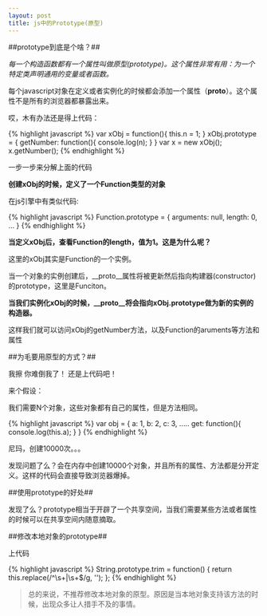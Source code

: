 ```yaml
---
layout: post
title: js中的Prototype(原型)
---
```



##prototype到底是个啥？##

*每一个构造函数都有一个属性叫做原型(prototype)。这个属性非常有用：为一个特定类声明通用的变量或者函数。*

每个javascript对象在定义或者实例化的时候都会添加一个属性（__proto__）。这个属性不是所有的浏览器都暴露出来。

哎，木有办法还是得上代码：

{% highlight javascript %}
var xObj = function(){
    this.n = 1;
}
xObj.prototype = {
    getNumber: function(){
        console.log(n);
    }
}
var x = new xObj();
x.getNumber();
{% endhighlight %}

一步一步来分解上面的代码

**创建xObj的时候，定义了一个Function类型的对象**

在js引擎中有类似代码:

{% highlight javascript %}
Function.prototype = {
    arguments: null,
    length: 0,
    ...
}
{% endhighlight %}

**当定义xObj后，查看Function的length，值为1。这是为什么呢？**

这里的xObj其实是Function的一个实例。

当一个对象的实例创建后，__proto__属性将被更新然后指向构建器(constructor)的prototype，这里是Funciton。

**当我们实例化xObj的时候，__proto__将会指向xObj.prototype做为新的实例的构造器。**

这样我们就可以访问xObj的getNumber方法，以及Function的aruments等方法和属性

##为毛要用原型的方式？##

我擦 你难倒我了！ 还是上代码吧！

来个假设：

我们需要N个对象，这些对象都有自己的属性，但是方法相同。

{% highlight javascript %}
var obj = {
    a: 1,
    b: 2,
    c: 3,
    .....
    get: function(){
        console.log(this.a);
    }
}
{% endhighlight %}

尼玛，创建10000次。。。

发现问题了么？会在内存中创建10000个对象，并且所有的属性、方法都是分开定义。这样的代码会直接导致浏览器爆掉。

##使用prototype的好处##

发现了么？prototype相当于开辟了一个共享空间，当我们需要某些方法或者属性的时候可以在共享空间内随意摘取。

##修改本地对象的prototype##

上代码

{% highlight javascript %}
String.prototype.trim = function() {
    return this.replace(/^\s+|\s+$/g, '');
};
{% endhighlight %}

> 总的来说，不推荐修改本地对象的原型。原因是当本地对象支持该方法的时候，出现众多让人措手不及的事情。
